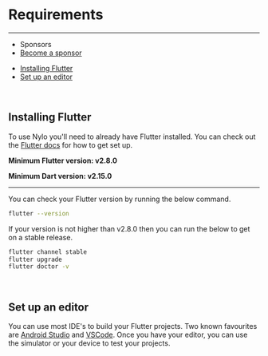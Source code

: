 # Requirements

---

- <span class="text-grey">Sponsors</span>
- [Become a sponsor](https://nylo.dev/contributions)


<a name="section-1"></a>
- [Installing Flutter](#installing-flutter "Installing Flutter")
- [Set up an editor](#set-up-an-editor "Set up an editor")

<a name="introduction"></a>
<br>
## Installing Flutter

To use Nylo you'll need to already have Flutter installed. You can check out the [Flutter docs](https://flutter.dev/docs/get-started/install) for how to get set up.

**Minimum Flutter version: v2.8.0**

**Minimum Dart version: v2.15.0**

---

You can check your Flutter version by running the below command.

``` bash
flutter --version
```

If your version is not higher than v2.8.0 then you can run the below to get on a stable release.

``` bash
flutter channel stable
flutter upgrade
flutter doctor -v
```

<a name="set-up-an-editor"></a>
<br>

## Set up an editor

You can use most IDE's to build your Flutter projects. Two known favourites are [Android Studio](https://developer.android.com/studio) and [VSCode](https://code.visualstudio.com/).
Once you have your editor, you can use the simulator or your device to test your projects.